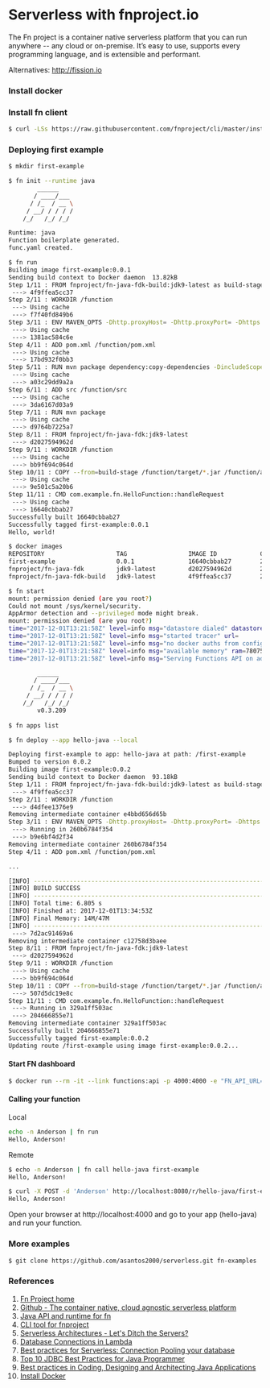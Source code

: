 # Serverless with fnproject.io
The Fn project is a container native serverless platform that you can run anywhere -- any cloud or on-premise. It’s easy to use, supports every programming language, and is extensible and performant.

Alternatives: http://fission.io


### Install docker

### Install fn client

```bash
$ curl -LSs https://raw.githubusercontent.com/fnproject/cli/master/install | sh
```

### Deploying first example
```bash
$ mkdir first-example
```

```bash
$ fn init --runtime java
        ______
       / ____/___
      / /_  / __ \
     / __/ / / / /
    /_/   /_/ /_/

Runtime: java
Function boilerplate generated.
func.yaml created.
```

```bash
$ fn run
Building image first-example:0.0.1
Sending build context to Docker daemon  13.82kB
Step 1/11 : FROM fnproject/fn-java-fdk-build:jdk9-latest as build-stage
 ---> 4f9ffea5cc37
Step 2/11 : WORKDIR /function
 ---> Using cache
 ---> f7f40fd849b6
Step 3/11 : ENV MAVEN_OPTS -Dhttp.proxyHost= -Dhttp.proxyPort= -Dhttps.proxyHost= -Dhttps.proxyPort= -Dhttp.nonProxyHosts= -Dmaven.repo.local=/usr/share/maven/ref/repository
 ---> Using cache
 ---> 1381ac584c6e
Step 4/11 : ADD pom.xml /function/pom.xml
 ---> Using cache
 ---> 17bd932f0bb3
Step 5/11 : RUN mvn package dependency:copy-dependencies -DincludeScope=runtime -DskipTests=true -Dmdep.prependGroupId=true -DoutputDirectory=target --fail-never
 ---> Using cache
 ---> a03c29dd9a2a
Step 6/11 : ADD src /function/src
 ---> Using cache
 ---> 3da6167d03a9
Step 7/11 : RUN mvn package
 ---> Using cache
 ---> d9764b7225a7
Step 8/11 : FROM fnproject/fn-java-fdk:jdk9-latest
 ---> d2027594962d
Step 9/11 : WORKDIR /function
 ---> Using cache
 ---> bb9f694c064d
Step 10/11 : COPY --from=build-stage /function/target/*.jar /function/app/
 ---> Using cache
 ---> 9e501c5a20b6
Step 11/11 : CMD com.example.fn.HelloFunction::handleRequest
 ---> Using cache
 ---> 16640cbbab27
Successfully built 16640cbbab27
Successfully tagged first-example:0.0.1
Hello, world!
```

```bash
$ docker images
REPOSITORY                    TAG                 IMAGE ID            CREATED             SIZE
first-example                 0.0.1               16640cbbab27        27 minutes ago      393MB
fnproject/fn-java-fdk         jdk9-latest         d2027594962d        21 hours ago        393MB
fnproject/fn-java-fdk-build   jdk9-latest         4f9ffea5cc37        21 hours ago        408MB
```

```bash
$ fn start
mount: permission denied (are you root?)
Could not mount /sys/kernel/security.
AppArmor detection and --privileged mode might break.
mount: permission denied (are you root?)
time="2017-12-01T13:21:58Z" level=info msg="datastore dialed" datastore=sqlite3 max_idle_connections=256
time="2017-12-01T13:21:58Z" level=info msg="started tracer" url=
time="2017-12-01T13:21:58Z" level=info msg="no docker auths from config files found (this is fine)" error="open /root/.dockercfg: no such file or directory"
time="2017-12-01T13:21:58Z" level=info msg="available memory" ram=7807500288
time="2017-12-01T13:21:58Z" level=info msg="Serving Functions API on address `:8080`"

        ______
       / ____/___
      / /_  / __ \
     / __/ / / / /
    /_/   /_/ /_/
        v0.3.209
        
$ fn apps list
```

```bash
$ fn deploy --app hello-java --local

Deploying first-example to app: hello-java at path: /first-example
Bumped to version 0.0.2
Building image first-example:0.0.2
Sending build context to Docker daemon  93.18kB
Step 1/11 : FROM fnproject/fn-java-fdk-build:jdk9-latest as build-stage
 ---> 4f9ffea5cc37
Step 2/11 : WORKDIR /function
 ---> d4dfee1376e9
Removing intermediate container e4bbd656d65b
Step 3/11 : ENV MAVEN_OPTS -Dhttp.proxyHost= -Dhttp.proxyPort= -Dhttps.proxyHost= -Dhttps.proxyPort= -Dhttp.nonProxyHosts= -Dmaven.repo.local=/usr/share/maven/ref/repository
 ---> Running in 260b6784f354
 ---> b9e6bf4d2f34
Removing intermediate container 260b6784f354
Step 4/11 : ADD pom.xml /function/pom.xml

...

[INFO] ------------------------------------------------------------------------
[INFO] BUILD SUCCESS
[INFO] ------------------------------------------------------------------------
[INFO] Total time: 6.805 s
[INFO] Finished at: 2017-12-01T13:34:53Z
[INFO] Final Memory: 14M/47M
[INFO] ------------------------------------------------------------------------
 ---> 7d2ac91469a6
Removing intermediate container c12758d3baee
Step 8/11 : FROM fnproject/fn-java-fdk:jdk9-latest
 ---> d2027594962d
Step 9/11 : WORKDIR /function
 ---> Using cache
 ---> bb9f694c064d
Step 10/11 : COPY --from=build-stage /function/target/*.jar /function/app/
 ---> 507d5dc19e8c
Step 11/11 : CMD com.example.fn.HelloFunction::handleRequest
 ---> Running in 329a1ff503ac
 ---> 204666855e71
Removing intermediate container 329a1ff503ac
Successfully built 204666855e71
Successfully tagged first-example:0.0.2
Updating route /first-example using image first-example:0.0.2...
```

#### Start FN dashboard
```bash
$ docker run --rm -it --link functions:api -p 4000:4000 -e "FN_API_URL=http://api:8080" fnproject/ui
```

#### Calling your function

Local

```bash
echo -n Anderson | fn run
Hello, Anderson!
```

Remote

```bash
$ echo -n Anderson | fn call hello-java first-example
Hello, Anderson!

$ curl -X POST -d 'Anderson' http://localhost:8080/r/hello-java/first-example
Hello, Anderson!
```

Open your browser at http://localhost:4000 and go to your app (hello-java) and run your function.

### More examples
```bash
$ git clone https://github.com/asantos2000/serverless.git fn-examples
```

### References
1. [Fn Project home](https://fnproject.io/)
1. [Github - The container native, cloud agnostic serverless platform](https://github.com/fnproject/fn)
1. [Java API and runtime for fn](https://github.com/fnproject/fdk-java)
1. [CLI tool for fnproject](https://github.com/fnproject/cli)
1. [Serverless Architectures - Let's Ditch the Servers?](https://codeahoy.com/2016/06/25/serverless-architectures-lets-ditch-the-servers/)
1. [Database Connections in Lambda](http://blog.rowanudell.com/database-connections-in-lambda/)
1. [Best practices for Serverless: Connection Pooling your database](http://blog.spotinst.com/2017/11/19/best-practices-serverless-connection-pooling-database/)
1. [Top 10 JDBC Best Practices for Java Programmer](http://javarevisited.blogspot.com.br/2012/08/top-10-jdbc-best-practices-for-java.html)
1. [Best practices in Coding, Designing and Architecting Java Applications](https://github.com/in28minutes/java-best-practices#data-layer)
1. [Install Docker](https://docs.docker.com/engine/installation/)
 